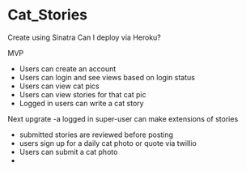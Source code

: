 # Cat_Stories

Create using Sinatra
Can I deploy via Heroku?

MVP

- Users can create an account 
- Users can login and see views based on login status
- Users can view cat pics
- Users can view stories for that cat pic
- Logged in users can write a cat story


Next upgrate
-a logged in super-user can make extensions of stories
- submitted stories are reviewed before posting
- users sign up for a daily cat photo or quote via twillio
- Users can submit a cat photo
- 
